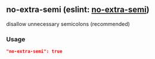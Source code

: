 <!-- Start:AutoDoc:: Modify `src/readme/rules.ts` and run `gulp readme` to update block -->
## no-extra-semi (eslint: [no-extra-semi](http://eslint.org/docs/rules/no-extra-semi))

disallow unnecessary semicolons (recommended)

### Usage

```json
"no-extra-semi": true
```

<!-- End:AutoDoc -->
